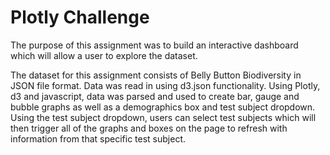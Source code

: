 # Plotly Challenge

The purpose of this assignment was to build an interactive dashboard which will allow a user to explore the dataset.

The dataset for this assignment consists of Belly Button Biodiversity in JSON file format. Data was read in using d3.json functionality. Using Plotly, d3 and javascript, data was parsed and used to create bar, gauge and bubble graphs as well as a demographics box and test subject dropdown. Using the test subject dropdown, users can select test subjects which will then trigger all of the graphs and boxes on the page to refresh with information from that specific test subject.